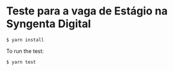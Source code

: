 Teste para a vaga de Estágio na Syngenta Digital
===

```
$ yarn install
```

To run the test:

```
$ yarn test
```

